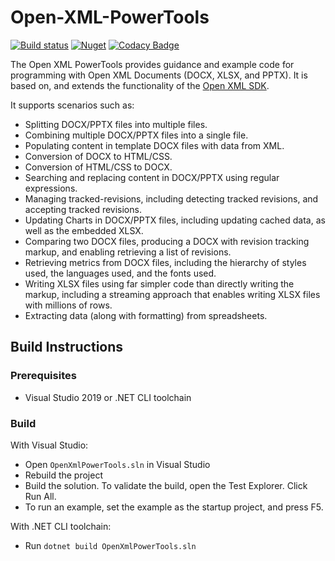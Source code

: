 ﻿# Open-XML-PowerTools

[![Build status](https://ci.appveyor.com/api/projects/status/2wq6a4b0q6akvy4n/branch/master?svg=true)](https://ci.appveyor.com/project/stesee/open-xml-powertools/branch/master)
 [![Nuget](https://img.shields.io/nuget/v/OpenXmlPowerToolsStandard.svg)](https://www.nuget.org/packages/OpenXmlPowerToolsStandard/) [![Codacy Badge](https://api.codacy.com/project/badge/Grade/73ab9db4912449f28d961e3ddad189b1)](https://app.codacy.com/gh/Codeuctivity/Open-Xml-PowerTools?utm_source=github.com&utm_medium=referral&utm_content=Codeuctivity/Open-Xml-PowerTools&utm_campaign=Badge_Grade_Dashboard)

The Open XML PowerTools provides guidance and example code for programming with Open XML
Documents (DOCX, XLSX, and PPTX). It is based on, and extends the functionality
of the [Open XML SDK](https://github.com/OfficeDev/Open-XML-SDK).

It supports scenarios such as:

- Splitting DOCX/PPTX files into multiple files.
- Combining multiple DOCX/PPTX files into a single file.
- Populating content in template DOCX files with data from XML.
- Conversion of DOCX to HTML/CSS.
- Conversion of HTML/CSS to DOCX.
- Searching and replacing content in DOCX/PPTX using regular expressions.
- Managing tracked-revisions, including detecting tracked revisions, and accepting tracked revisions.
- Updating Charts in DOCX/PPTX files, including updating cached data, as well as the embedded XLSX.
- Comparing two DOCX files, producing a DOCX with revision tracking markup, and enabling retrieving a list of revisions.
- Retrieving metrics from DOCX files, including the hierarchy of styles used, the languages used, and the fonts used.
- Writing XLSX files using far simpler code than directly writing the markup, including a streaming approach that
  enables writing XLSX files with millions of rows.
- Extracting data (along with formatting) from spreadsheets.

## Build Instructions

### Prerequisites

- Visual Studio 2019 or .NET CLI toolchain

### Build

With Visual Studio:

- Open `OpenXmlPowerTools.sln` in Visual Studio
- Rebuild the project
- Build the solution. To validate the build, open the Test Explorer. Click Run All.
- To run an example, set the example as the startup project, and press F5.

With .NET CLI toolchain:

- Run `dotnet build OpenXmlPowerTools.sln`
